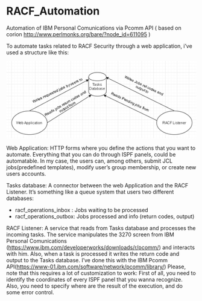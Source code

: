 # RACF_Automation
Automation of IBM Personal Comunications via Pcomm API ( based on corion http://www.perlmonks.org/bare/?node_id=611095 )

To automate tasks related to RACF Security through a web application, i’ve used a structure like this:

![alt tag](https://github.com/barric0de/RACF_Automation/blob/master/schema.png)
 

Web Application: HTTP forms where you define the actions that you want to automate. Everything that you can do through ISPF panels, could be automatable. In my case, the users can, among others, submit JCL jobs(predefined templates), modify user’s group membership, or create new users accounts.

Tasks database: A connector between the web Application and the RACF Listener. It’s something like a queue system that users two different databases: 
-	racf_operations_inbox : Jobs waiting to be processed
-	racf_operations_outbox: Jobs processed and info (return codes, output)

RACF Listener: A service that reads from Tasks database and processes the incoming  tasks. The service manipulates the 3270 screen from IBM Personal Comunications (https://www.ibm.com/developerworks/downloads/r/pcomm/) and interacts with him. Also, when a task is processed it writes the return code and output to the Tasks database. I’ve done this with the IBM Pcomm API(https://www-01.ibm.com/software/network/pcomm/library/)
Please, note that this requires a lot of customization to work: First of all, you need to identify the coordinates of every ISPF panel that you wanna recognize. Also, you need to specify where are the result of the execution, and do some error control.
